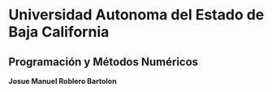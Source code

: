 # Universidad Autonoma del Estado de Baja  California
## Programación y Métodos Numéricos 
**Josue Manuel Roblero Bartolon**
